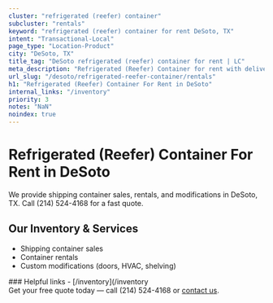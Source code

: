 ```yaml
---
cluster: "refrigerated (reefer) container"
subcluster: "rentals"
keyword: "refrigerated (reefer) container for rent DeSoto, TX"
intent: "Transactional-Local"
page_type: "Location-Product"
city: "DeSoto, TX"
title_tag: "DeSoto refrigerated (reefer) container for rent | LC"
meta_description: "Refrigerated (Reefer) Container for rent with delivery in DeSoto, TX. LC Container — local Since 2003. Get pricing today."
url_slug: "/desoto/refrigerated-reefer-container/rentals"
h1: "Refrigerated (Reefer) Container For Rent in DeSoto"
internal_links: "/inventory"
priority: 3
notes: "NaN"
noindex: true
---
```


# Refrigerated (Reefer) Container For Rent in DeSoto

We provide shipping container sales, rentals, and modifications in DeSoto, TX. Call (214) 524-4168 for a fast quote.

## Our Inventory & Services
- Shipping container sales
- Container rentals
- Custom modifications (doors, HVAC, shelving)

<div data-section="internal-links">
### Helpful links
- [/inventory](/inventory
</div>

<div data-section="cta">
Get your free quote today — call (214) 524-4168 or <a href="/contact">contact us</a>.
</div>

<script type="application/ld+json">{"@context":"https://schema.org","@type":"FAQPage","mainEntity":[{"@type":"Question","name":"How much does delivery cost in DeSoto, TX?","acceptedAnswer":{"@type":"Answer","text":"Delivery costs vary by distance and container size. Most deliveries in DeSoto, TX range from $150-$300. Call (214) 524-4168 for an exact quote based on your specific location."}},{"@type":"Question","name":"Do you offer financing or payment plans?","acceptedAnswer":{"@type":"Answer","text":"We accept major credit cards, checks, and can discuss commercial terms for bulk purchases. Call (214) 524-4168 to discuss options."}},{"@type":"Question","name":"Can you customize containers in DeSoto, TX?","acceptedAnswer":{"@type":"Answer","text":"Yes — we perform modifications like doors, HVAC, insulation, and shelving. Request a custom quote at (214) 524-4168 or via our contact form."}}]}</script>
